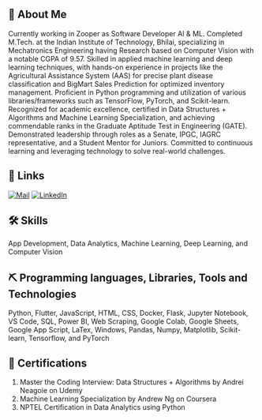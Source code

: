 ## 🚀 About Me
Currently working in Zooper as Software Developer AI & ML. Completed M.Tech. at the Indian Institute of Technology, Bhilai, specializing in Mechatronics Engineering having Research based on Computer Vision with a notable CGPA of 9.57. Skilled in applied machine learning and deep learning techniques, with hands-on experience in projects like the Agricultural Assistance System (AAS) for precise plant disease classification and BigMart Sales Prediction for optimized inventory management. Proficient in Python programming and utilization of various libraries/frameworks such as TensorFlow, PyTorch, and Scikit-learn. Recognized for academic excellence, certified in Data Structures + Algorithms and Machine Learning Specialization, and achieving commendable ranks in the Graduate Aptitude Test in Engineering (GATE). Demonstrated leadership through roles as a Senate, IPGC, IAGRC representative,  and a Student Mentor for Juniors. Committed to continuous learning and leveraging technology to solve real-world challenges.


## 🔗 Links
[![Mail](https://img.shields.io/badge/Mail-mailto%3Amratunjays%40iitbhilai.ac.in-blue)](mailto:mratunjays@iitbhilai.ac.in)
[![LinkedIn](https://img.shields.io/badge/LinkedIn-Connect-blue?style=flat-square&logo=linkedin)](https://www.linkedin.com/in/mratunjay-singh-1866021b0/)


## 🛠 Skills
App Development, Data Analytics, Machine Learning, Deep Learning, and Computer Vision



## ⛏️ Programming languages, Libraries, Tools and Technologies
Python, Flutter, JavaScript, HTML, CSS, Docker, Flask, Jupyter Notebook, VS Code, SQL, Power BI, Web Scraping, Google
Colab, Google Sheets, Google App Script, LaTex, Windows, Pandas, Numpy, Matplotlib, Scikit-learn, Tensorflow, and PyTorch

## 📜 Certifications
1. Master the Coding Interview: Data Structures + Algorithms by Andrei Neagoie on Udemy
2. Machine Learning Specialization by Andrew Ng on Coursera
3. NPTEL Certification in Data Analytics using Python



